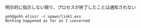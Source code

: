 明示的に指示しない限り、プロセスが終了したことは通知されない

```
goh@goh% elixir -r spawn/link1.exs
Nothing happened as far as I concerned
```

